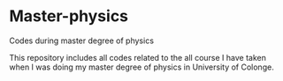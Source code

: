 # Master-physics
Codes during master degree of physics

This repository includes all codes related to the all course I have taken when I was doing my master degree of physics in University of Colonge.   
